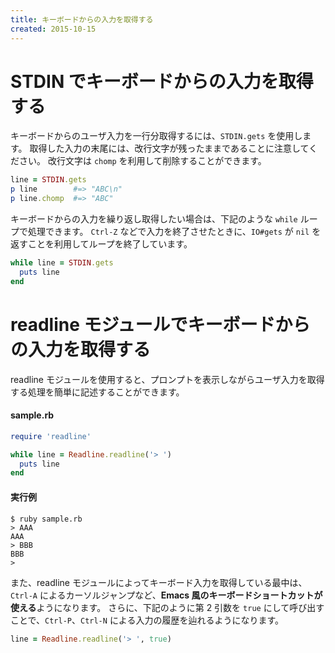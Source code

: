 ```yaml
---
title: キーボードからの入力を取得する
created: 2015-10-15
---
```


STDIN でキーボードからの入力を取得する
====

キーボードからのユーザ入力を一行分取得するには、`STDIN.gets` を使用します。
取得した入力の末尾には、改行文字が残ったままであることに注意してください。
改行文字は `chomp` を利用して削除することができます。

```ruby
line = STDIN.gets
p line        #=> "ABC\n"
p line.chomp  #=> "ABC"
```

キーボードからの入力を繰り返し取得したい場合は、下記のような `while` ループで処理できます。
`Ctrl-Z` などで入力を終了させたときに、`IO#gets` が `nil` を返すことを利用してループを終了しています。

```ruby
while line = STDIN.gets
  puts line
end
```

readline モジュールでキーボードからの入力を取得する
====

readline モジュールを使用すると、プロンプトを表示しながらユーザ入力を取得する処理を簡単に記述することができます。

#### sample.rb
```ruby
require 'readline'

while line = Readline.readline('> ')
  puts line
end
```

#### 実行例
```
$ ruby sample.rb
> AAA
AAA
> BBB
BBB
>
```

また、readline モジュールによってキーボード入力を取得している最中は、`Ctrl-A` によるカーソルジャンプなど、**Emacs 風のキーボードショートカットが使える**ようになります。
さらに、下記のように第 2 引数を `true` にして呼び出すことで、`Ctrl-P`、`Ctrl-N` による入力の履歴を辿れるようになります。

```ruby
line = Readline.readline('> ', true)
```


